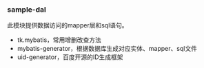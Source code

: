 ### sample-dal
此模块提供数据访问的mapper层和sql语句。
- tk.mybatis，常用增删改查方法
- mybatis-generator，根据数据库生成对应实体、mapper、sql文件
- uid-generator，百度开源的ID生成框架
